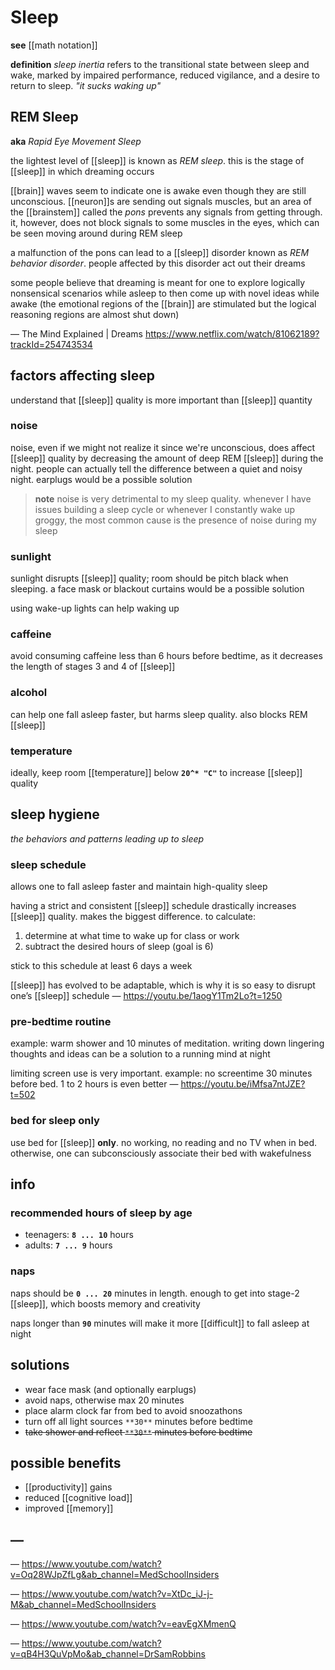 # Sleep

**see** [[math notation]]

**definition** _sleep inertia_ refers to the transitional state between sleep and wake, marked by impaired performance, reduced vigilance, and a desire to return to sleep. _"it sucks waking up"_

## REM Sleep

**aka** _Rapid Eye Movement Sleep_

the lightest level of [[sleep]] is known as _REM sleep_. this is the stage of [[sleep]] in which dreaming occurs

[[brain]] waves seem to indicate one is awake even though they are still unconscious. [[neuron]]s are sending out signals muscles, but an area of the [[brainstem]] called the _pons_ prevents any signals from getting through. it, however, does not block signals to some muscles in the eyes, which can be seen moving around during REM sleep

a malfunction of the pons can lead to a [[sleep]] disorder known as _REM behavior disorder_. people affected by this disorder act out their dreams

some people believe that dreaming is meant for one to explore logically nonsensical scenarios while asleep to then come up with novel ideas while awake (the emotional regions of the [[brain]] are stimulated but the logical reasoning regions are almost shut down)

&mdash; The Mind Explained | Dreams <https://www.netflix.com/watch/81062189?trackId=254743534>

## factors affecting sleep

understand that [[sleep]] quality is more important than [[sleep]] quantity

### noise

noise, even if we might not realize it since we're unconscious, does affect [[sleep]] quality by decreasing the amount of deep REM [[sleep]] during the night. people can actually tell the difference between a quiet and noisy night. earplugs would be a possible solution

> **note** noise is very detrimental to my sleep quality. whenever I have issues building a sleep cycle or whenever I constantly wake up groggy, the most common cause is the presence of noise during my sleep

### sunlight

sunlight disrupts [[sleep]] quality; room should be pitch black when sleeping. a face mask or blackout curtains would be a possible solution

using wake-up lights can help waking up

### caffeine

avoid consuming caffeine less than 6 hours before bedtime, as it decreases the length of stages 3 and 4 of [[sleep]]

### alcohol

can help one fall asleep faster, but harms sleep quality. also blocks REM [[sleep]]

### temperature

ideally, keep room [[temperature]] below **`20^* "C"`** to increase [[sleep]] quality

## sleep hygiene

_the behaviors and patterns leading up to sleep_

### sleep schedule

allows one to fall asleep faster and maintain high-quality sleep

having a strict and consistent [[sleep]] schedule drastically increases [[sleep]] quality. makes the biggest difference. to calculate:

1. determine at what time to wake up for class or work
2. subtract the desired hours of sleep (goal is 6)

stick to this schedule at least 6 days a week

[[sleep]] has evolved to be adaptable, which is why it is so easy to disrupt one’s [[sleep]] schedule &mdash; <https://youtu.be/1aogY1Tm2Lo?t=1250>

### pre-bedtime routine

example: warm shower and 10 minutes of meditation. writing down lingering thoughts and ideas can be a solution to a running mind at night

limiting screen use is very important. example: no screentime 30 minutes before bed. 1 to 2 hours is even better &mdash; <https://youtu.be/iMfsa7ntJZE?t=502>

### bed for sleep only

use bed for [[sleep]] **only**. no working, no reading and no TV when in bed. otherwise, one can subconsciously associate their bed with wakefulness

## info

### recommended hours of sleep by age

- teenagers: **`8 ... 10`** hours
- adults: **`7 ... 9`** hours

### naps

naps should be **`0 ... 20`** minutes in length. enough to get into stage-2 [[sleep]], which boosts memory and creativity

naps longer than **`90`** minutes will make it more [[difficult]] to fall asleep at night

## solutions

- wear face mask (and optionally earplugs)
- avoid naps, otherwise max 20 minutes
- place alarm clock far from bed to avoid snoozathons
- turn off all light sources `**30**` minutes before bedtime
- ~~take shower and reflect `**30**` minutes before bedtime~~

## possible benefits

- [[productivity]] gains
- reduced [[cognitive load]]
- improved [[memory]]

## &mdash;

&mdash; <https://www.youtube.com/watch?v=Oq28WJpZfLg&ab_channel=MedSchoolInsiders>

&mdash; <https://www.youtube.com/watch?v=XtDc_iJ-j-M&ab_channel=MedSchoolInsiders>

&mdash; <https://www.youtube.com/watch?v=eavEgXMmenQ>

&mdash; <https://www.youtube.com/watch?v=qB4H3QuVpMo&ab_channel=DrSamRobbins>
